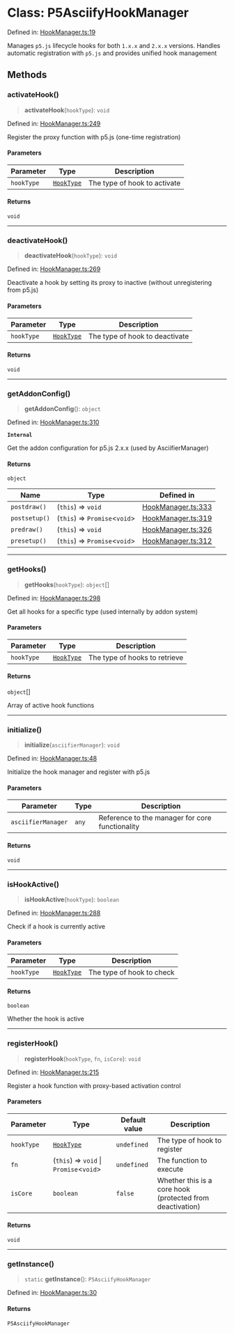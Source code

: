 # Class: P5AsciifyHookManager

Defined in: [HookManager.ts:19](https://github.com/humanbydefinition/p5.asciify/blob/72207d8315478089a23608e608f38532d78edede/src/lib/HookManager.ts#L19)

Manages `p5.js` lifecycle hooks for both `1.x.x` and `2.x.x` versions.
Handles automatic registration with `p5.js` and provides unified hook management

## Methods

### activateHook()

> **activateHook**(`hookType`): `void`

Defined in: [HookManager.ts:249](https://github.com/humanbydefinition/p5.asciify/blob/72207d8315478089a23608e608f38532d78edede/src/lib/HookManager.ts#L249)

Register the proxy function with p5.js (one-time registration)

#### Parameters

| Parameter  | Type                                      | Description                  |
| ---------- | ----------------------------------------- | ---------------------------- |
| `hookType` | [`HookType`](../type-aliases/HookType.md) | The type of hook to activate |

#### Returns

`void`

---

### deactivateHook()

> **deactivateHook**(`hookType`): `void`

Defined in: [HookManager.ts:269](https://github.com/humanbydefinition/p5.asciify/blob/72207d8315478089a23608e608f38532d78edede/src/lib/HookManager.ts#L269)

Deactivate a hook by setting its proxy to inactive (without unregistering from p5.js)

#### Parameters

| Parameter  | Type                                      | Description                    |
| ---------- | ----------------------------------------- | ------------------------------ |
| `hookType` | [`HookType`](../type-aliases/HookType.md) | The type of hook to deactivate |

#### Returns

`void`

---

### getAddonConfig()

> **getAddonConfig**(): `object`

Defined in: [HookManager.ts:310](https://github.com/humanbydefinition/p5.asciify/blob/72207d8315478089a23608e608f38532d78edede/src/lib/HookManager.ts#L310)

**`Internal`**

Get the addon configuration for p5.js 2.x.x (used by AsciifierManager)

#### Returns

`object`

| Name          | Type                            | Defined in                                                                                                                                      |
| ------------- | ------------------------------- | ----------------------------------------------------------------------------------------------------------------------------------------------- |
| `postdraw()`  | (`this`) => `void`              | [HookManager.ts:333](https://github.com/humanbydefinition/p5.asciify/blob/72207d8315478089a23608e608f38532d78edede/src/lib/HookManager.ts#L333) |
| `postsetup()` | (`this`) => `Promise`\<`void`\> | [HookManager.ts:319](https://github.com/humanbydefinition/p5.asciify/blob/72207d8315478089a23608e608f38532d78edede/src/lib/HookManager.ts#L319) |
| `predraw()`   | (`this`) => `void`              | [HookManager.ts:326](https://github.com/humanbydefinition/p5.asciify/blob/72207d8315478089a23608e608f38532d78edede/src/lib/HookManager.ts#L326) |
| `presetup()`  | (`this`) => `Promise`\<`void`\> | [HookManager.ts:312](https://github.com/humanbydefinition/p5.asciify/blob/72207d8315478089a23608e608f38532d78edede/src/lib/HookManager.ts#L312) |

---

### getHooks()

> **getHooks**(`hookType`): `object`[]

Defined in: [HookManager.ts:298](https://github.com/humanbydefinition/p5.asciify/blob/72207d8315478089a23608e608f38532d78edede/src/lib/HookManager.ts#L298)

Get all hooks for a specific type (used internally by addon system)

#### Parameters

| Parameter  | Type                                      | Description                   |
| ---------- | ----------------------------------------- | ----------------------------- |
| `hookType` | [`HookType`](../type-aliases/HookType.md) | The type of hooks to retrieve |

#### Returns

`object`[]

Array of active hook functions

---

### initialize()

> **initialize**(`asciifierManager`): `void`

Defined in: [HookManager.ts:48](https://github.com/humanbydefinition/p5.asciify/blob/72207d8315478089a23608e608f38532d78edede/src/lib/HookManager.ts#L48)

Initialize the hook manager and register with p5.js

#### Parameters

| Parameter          | Type  | Description                                     |
| ------------------ | ----- | ----------------------------------------------- |
| `asciifierManager` | `any` | Reference to the manager for core functionality |

#### Returns

`void`

---

### isHookActive()

> **isHookActive**(`hookType`): `boolean`

Defined in: [HookManager.ts:288](https://github.com/humanbydefinition/p5.asciify/blob/72207d8315478089a23608e608f38532d78edede/src/lib/HookManager.ts#L288)

Check if a hook is currently active

#### Parameters

| Parameter  | Type                                      | Description               |
| ---------- | ----------------------------------------- | ------------------------- |
| `hookType` | [`HookType`](../type-aliases/HookType.md) | The type of hook to check |

#### Returns

`boolean`

Whether the hook is active

---

### registerHook()

> **registerHook**(`hookType`, `fn`, `isCore`): `void`

Defined in: [HookManager.ts:215](https://github.com/humanbydefinition/p5.asciify/blob/72207d8315478089a23608e608f38532d78edede/src/lib/HookManager.ts#L215)

Register a hook function with proxy-based activation control

#### Parameters

| Parameter  | Type                                      | Default value | Description                                               |
| ---------- | ----------------------------------------- | ------------- | --------------------------------------------------------- |
| `hookType` | [`HookType`](../type-aliases/HookType.md) | `undefined`   | The type of hook to register                              |
| `fn`       | (`this`) => `void` \| `Promise`\<`void`\> | `undefined`   | The function to execute                                   |
| `isCore`   | `boolean`                                 | `false`       | Whether this is a core hook (protected from deactivation) |

#### Returns

`void`

---

### getInstance()

> `static` **getInstance**(): `P5AsciifyHookManager`

Defined in: [HookManager.ts:30](https://github.com/humanbydefinition/p5.asciify/blob/72207d8315478089a23608e608f38532d78edede/src/lib/HookManager.ts#L30)

#### Returns

`P5AsciifyHookManager`
